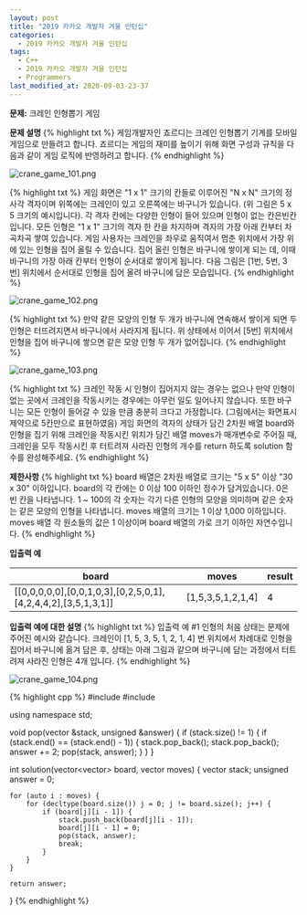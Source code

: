 ```yaml
---
layout: post
title: "2019 카카오 개발자 겨울 인턴십"
categories:
  - 2019 카카오 개발자 겨울 인턴십
tags:
  - C++
  - 2019 카카오 개발자 겨울 인턴십
  - Programmers
last_modified_at: 2020-09-03-23-37
---
```


<strong> 문제:</strong> 크레인 인형뽑기 게임

<strong>문제 설명</strong>
{% highlight txt %}
게임개발자인 죠르디는 크레인 인형뽑기 기계를 모바일 게임으로 만들려고 합니다.
죠르디는 게임의 재미를 높이기 위해 화면 구성과 규칙을 다음과 같이 게임 로직에
반영하려고 합니다.
{% endhighlight %}

![crane_game_101.png](/assets/images/crane_game_101.png)

{% highlight txt %}
게임 화면은 "1 x 1" 크기의 칸들로 이루어진 "N x N" 크기의 정사각 격자이며
위쪽에는 크레인이 있고 오른쪽에는 바구니가 있습니다. (위 그림은 5 x 5 크기의
예시입니다). 각 격자 칸에는 다양한 인형이 들어 있으며 인형이 없는
칸은빈칸입니다. 모든 인형은 "1 x 1" 크기의 격자 한 칸을 차지하며 격자의 가장
아래 칸부터 차곡차곡 쌓여 있습니다. 게임 사용자는 크레인을 좌우로 움직여서 멈춘
위치에서 가장 위에 있는 인형을 집어 올릴 수 있습니다. 집어 올린 인형은 바구니에
쌓이게 되는 데, 이때 바구니의 가장 아래 칸부터 인형이 순서대로 쌓이게 됩니다.
다음 그림은 [1번, 5번, 3번] 위치에서 순서대로 인형을 집어 올려 바구니에 담은
모습입니다.
{% endhighlight %}

![crane_game_102.png](/assets/images/crane_game_102.png)

{% highlight txt %}
만약 같은 모양의 인형 두 개가 바구니에 연속해서 쌓이게 되면 두 인형은
터뜨려지면서 바구니에서 사라지게 됩니다. 위 상태에서 이어서 [5번] 위치에서
인형을 집어 바구니에 쌓으면 같은 모양 인형 두 개가 없어집니다.
{% endhighlight %}

![crane_game_103.png](/assets/images/crane_game_103.png)

{% highlight txt %}
크레인 작동 시 인형이 집어지지 않는 경우는 없으나 만약 인형이 없는 곳에서
크레인을 작동시키는 경우에는 아무런 일도 일어나지 않습니다. 또한 바구니는 모든
인형이 들어갈 수 있을 만큼 충분히 크다고 가정합니다. (그림에서는 화면표시
제약으로 5칸만으로 표현하였음)
게임 화면의 격자의 상태가 담긴 2차원 배열 board와 인형을 집기 위해 크레인을
작동시킨 위치가 담긴 배열 moves가 매개변수로 주어질 때, 크레인을 모두 작동시킨
후 터트려져 사라진 인형의 개수를 return 하도록 solution 함수를 완성해주세요.
{% endhighlight %}

<strong>제한사항</strong>
{% highlight txt %}
board 배열은 2차원 배열로 크기는 "5 x 5" 이상 "30 x 30" 이하입니다.
board의 각 칸에는 0 이상 100 이하인 정수가 담겨있습니다.
  0은 빈 칸을 나타냅니다.
  1 ~ 100의 각 숫자는 각기 다른 인형의 모양을 의미하며 같은 숫자는 같은 모양의
  인형을 나타냅니다.
moves 배열의 크기는 1 이상 1,000 이하입니다.
moves 배열 각 원소들의 값은 1 이상이며 board 배열의 가로 크기 이하인
자연수입니다.
{% endhighlight %}

<strong>입출력 예</strong>

| board | moves | result |
| --- | --- | --- |
| [[0,0,0,0,0],[0,0,1,0,3],[0,2,5,0,1],[4,2,4,4,2],[3,5,1,3,1]] | [1,5,3,5,1,2,1,4] | 4 |


<strong>입출력 예에 대한 설명</strong>
{% highlight txt %}
입출력 예 #1
인형의 처음 상태는 문제에 주어진 예시와 같습니다. 크레인이
[1, 5, 3, 5, 1, 2, 1, 4] 번 위치에서 차례대로 인형을 집어서 바구니에 옮겨
담은 후, 상태는 아래 그림과 같으며 바구니에 담는 과정에서 터트려져 사라진 인형은
4개 입니다.
{% endhighlight %}

![crane_game_104.png](/assets/images/crane_game_104.png)


{% highlight cpp %}
#include <string>
#include <vector>

using namespace std;

void pop(vector<int> &stack, unsigned &answer) {
    if (stack.size() != 1) {
        if (stack.end() == (stack.end() - 1)) {
            stack.pop_back();
            stack.pop_back();
            answer += 2;
            pop(stack, answer);
        }
    }
}

int solution(vector<vector<int>> board, vector<int> moves) {
    vector<int> stack;
    unsigned answer = 0;
    
    for (auto i : moves) {
        for (decltype(board.size()) j = 0; j != board.size(); j++) {
            if (board[j][i - 1]) {
                stack.push_back(board[j][i - 1]);
                board[j][i - 1] = 0;
                pop(stack, answer);
                break;
            }
        }
    }
    
    return answer;
}
{% endhighlight %}
